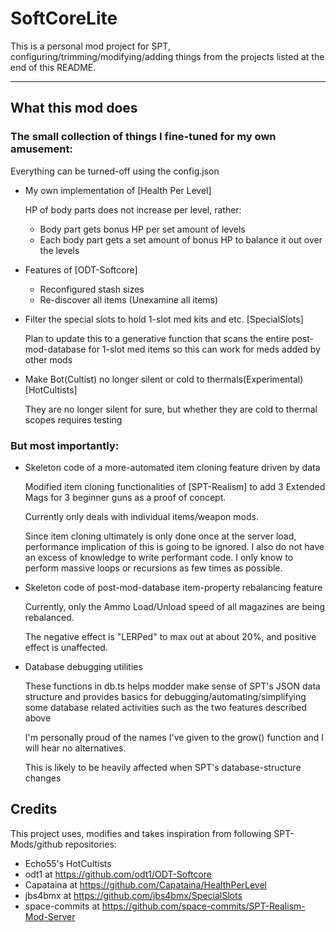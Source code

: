 # SoftCoreLite

This is a personal mod project for SPT, configuring/trimming/modifying/adding things from the projects listed at the end of this README.

---

## What this mod does

### The small collection of things I fine-tuned for my own amusement:
Everything can be turned-off using the config.json

*   My own implementation of [Health Per Level]

    HP of body parts does not increase per level, rather:
    *   Body part gets bonus HP per set amount of levels
    *   Each body part gets a set amount of bonus HP to balance it out over the levels

*   Features of [ODT-Softcore]

    *   Reconfigured stash sizes
    *   Re-discover all items (Unexamine all items)

*   Filter the special slots to hold 1-slot med kits and etc. [SpecialSlots]

    Plan to update this to a generative function that scans the entire post-mod-database for 1-slot med items so this can work for meds added by other mods

*   Make Bot(Cultist) no longer silent or cold to thermals(Experimental) [HotCultists]

    They are no longer silent for sure, but whether they are cold to thermal scopes requires testing

### But most importantly:

*   Skeleton code of a more-automated item cloning feature driven by data

    Modified item cloning functionalities of [SPT-Realism] to add 3 Extended Mags for 3 beginner guns as a proof of concept.

    Currently only deals with individual items/weapon mods.

    Since item cloning ultimately is only done once at the server load, performance implication of this is going to be ignored.  I also do not have an excess of knowledge to write performant code.  I only know to perform massive loops or recursions as few times as possible.

*   Skeleton code of post-mod-database item-property rebalancing feature

    Currently, only the Ammo Load/Unload speed of all magazines are being rebalanced.

    The negative effect is "LERPed" to max out at about 20%, and positive effect is unaffected.

*   Database debugging utilities

    These functions in db.ts helps modder make sense of SPT's JSON data structure and provides basics for debugging/automating/simplifying some database related activities such as the two features described above

    I'm personally proud of the names I've given to the grow() function and I will hear no alternatives.

    This is likely to be heavily affected when SPT's database-structure changes

## Credits

This project uses, modifies and takes inspiration from following SPT-Mods/github repositories:
*   Echo55's HotCultists
*   odt1 at https://github.com/odt1/ODT-Softcore
*   Capataina at https://github.com/Capataina/HealthPerLevel
*   jbs4bmx at https://github.com/jbs4bmx/SpecialSlots
*   space-commits at https://github.com/space-commits/SPT-Realism-Mod-Server
